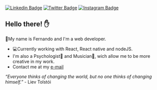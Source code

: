 [![Linkedin Badge](https://img.shields.io/badge/-LinkedIn-blue?style=flat&logo=LinkedIn&logoColor=white)](https://www.linkedin.com/in/fernando-binkowski/)
[![Twitter Badge](https://img.shields.io/badge/-Twitter-1ca0f1?style=flat&logo=Twitter&logoColor=white)](https://twitter.com/Fekooow)
[![Instagram Badge](https://img.shields.io/badge/-Instagram-C13584?style=flat&logo=Instagram&logoColor=white)](https://www.instagram.com/fekooow/)

## Hello there! :raised_hand:

:rocket:My name is Fernando and I'm a web developer.

- :computer:Currently working with React, React native and nodeJS.
- I'm also a Psychologist:brain: and Musician:musical_score:, wich allow me to be more creative in my work.
- Contact me at my [e-mail](mailto:binkowskideandrade@gmail.com)


*“Everyone thinks of changing the world, but no one thinks of changing himself.”* - Liev Tolstói
